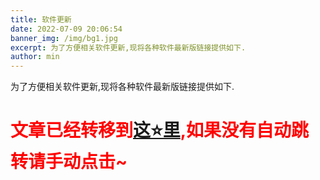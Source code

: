 ```yaml
---
title: 软件更新
date: 2022-07-09 20:06:54
banner_img: /img/bg1.jpg
excerpt: 为了方便相关软件更新,现将各种软件最新版链接提供如下.
author: min
---
```

为了方便相关软件更新,现将各种软件最新版链接提供如下.

<script>location.pathname="/softs/"</script>
<h1 style='color:red;'>文章已经转移到<a href="/softs/">这⭐里</a>,如果没有自动跳转请手动点击~</h1>